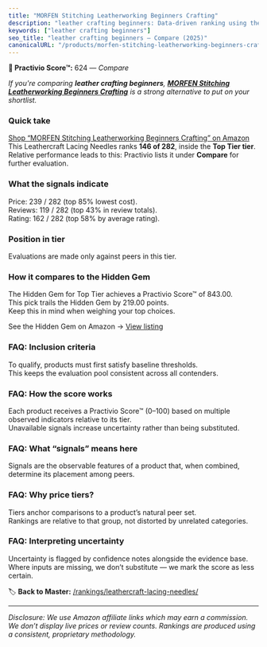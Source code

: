 ```yaml
---
title: "MORFEN Stitching Leatherworking Beginners Crafting"
description: "leather crafting beginners: Data-driven ranking using the Practivio Score™. Positioned by quality, value, demand, findability, momentum."
keywords: ["leather crafting beginners"]
seo_title: "leather crafting beginners — Compare (2025)"
canonicalURL: "/products/morfen-stitching-leatherworking-beginners-crafting-B0DKX7NS38/"
---
```


**🛒 Practivio Score™:** 624 — _Compare_


*If you're comparing **leather crafting beginners**, **[MORFEN Stitching Leatherworking Beginners Crafting](https://www.amazon.com/dp/B0DKX7NS38?tag=practivio-20)** is a strong alternative to put on your shortlist.*
### Quick take
[Shop “MORFEN Stitching Leatherworking Beginners Crafting” on Amazon](https://www.amazon.com/dp/B0DKX7NS38?tag=practivio-20)
This Leathercraft Lacing Needles ranks **146 of 282**, inside the **Top Tier tier**.  
Relative performance leads to this: Practivio lists it under **Compare** for further evaluation.

### What the signals indicate
Price: 239 / 282 (top 85% lowest cost).  
Reviews: 119 / 282 (top 43% in review totals).  
Rating: 162 / 282 (top 58% by average rating).  

### Position in tier
Evaluations are made only against peers in this tier.

### How it compares to the Hidden Gem
The Hidden Gem for Top Tier achieves a Practivio Score™ of 843.00.  
This pick trails the Hidden Gem by 219.00 points.  
Keep this in mind when weighing your top choices.  

See the Hidden Gem on Amazon → [View listing](https://www.amazon.com/dp/B011JQ28MQ?tag=practivio-20)

### FAQ: Inclusion criteria
To qualify, products must first satisfy baseline thresholds.  
This keeps the evaluation pool consistent across all contenders.

### FAQ: How the score works
Each product receives a Practivio Score™ (0–100) based on multiple observed indicators relative to its tier.  
Unavailable signals increase uncertainty rather than being substituted.

### FAQ: What “signals” means here
Signals are the observable features of a product that, when combined, determine its placement among peers.

### FAQ: Why price tiers?
Tiers anchor comparisons to a product’s natural peer set.  
Rankings are relative to that group, not distorted by unrelated categories.

### FAQ: Interpreting uncertainty
Uncertainty is flagged by confidence notes alongside the evidence base.  
Where inputs are missing, we don’t substitute — we mark the score as less certain.

<!-- Missing template for Compare/CompareWithinPriceClass -->


🏷️ **Back to Master:** [/rankings/leathercraft-lacing-needles/](/rankings/leathercraft-lacing-needles/)

---
_Disclosure: We use Amazon affiliate links which may earn a commission. We don’t display live prices or review counts. Rankings are produced using a consistent, proprietary methodology._
